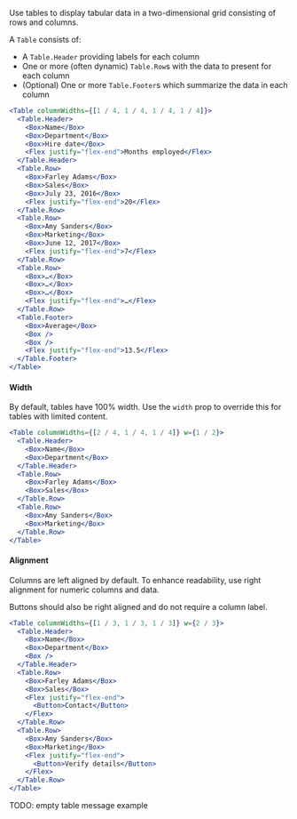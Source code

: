 Use tables to display tabular data in a two-dimensional grid consisting of rows and columns.

A `Table` consists of:

* A `Table.Header` providing labels for each column
* One or more (often dynamic) `Table.Row`s with the data to present for each column
* (Optional) One or more `Table.Footer`s which summarize the data in each column

```jsx
<Table columnWidths={[1 / 4, 1 / 4, 1 / 4, 1 / 4]}>
  <Table.Header>
    <Box>Name</Box>
    <Box>Department</Box>
    <Box>Hire date</Box>
    <Flex justify="flex-end">Months employed</Flex>
  </Table.Header>
  <Table.Row>
    <Box>Farley Adams</Box>
    <Box>Sales</Box>
    <Box>July 23, 2016</Box>
    <Flex justify="flex-end">20</Flex>
  </Table.Row>
  <Table.Row>
    <Box>Amy Sanders</Box>
    <Box>Marketing</Box>
    <Box>June 12, 2017</Box>
    <Flex justify="flex-end">7</Flex>
  </Table.Row>
  <Table.Row>
    <Box>…</Box>
    <Box>…</Box>
    <Box>…</Box>
    <Flex justify="flex-end">…</Flex>
  </Table.Row>
  <Table.Footer>
    <Box>Average</Box>
    <Box />
    <Box />
    <Flex justify="flex-end">13.5</Flex>
  </Table.Footer>
</Table>
```

#### Width

By default, tables have 100% width. Use the `width` prop to override this for tables with limited content.

```jsx
<Table columnWidths={[2 / 4, 1 / 4, 1 / 4]} w={1 / 2}>
  <Table.Header>
    <Box>Name</Box>
    <Box>Department</Box>
  </Table.Header>
  <Table.Row>
    <Box>Farley Adams</Box>
    <Box>Sales</Box>
  </Table.Row>
  <Table.Row>
    <Box>Amy Sanders</Box>
    <Box>Marketing</Box>
  </Table.Row>
</Table>
```

#### Alignment

Columns are left aligned by default. To enhance readability, use right alignment for numeric columns and data.

Buttons should also be right aligned and do not require a column label.

```jsx
<Table columnWidths={[1 / 3, 1 / 3, 1 / 3]} w={2 / 3}>
  <Table.Header>
    <Box>Name</Box>
    <Box>Department</Box>
    <Box />
  </Table.Header>
  <Table.Row>
    <Box>Farley Adams</Box>
    <Box>Sales</Box>
    <Flex justify="flex-end">
      <Button>Contact</Button>
    </Flex>
  </Table.Row>
  <Table.Row>
    <Box>Amy Sanders</Box>
    <Box>Marketing</Box>
    <Flex justify="flex-end">
      <Button>Verify details</Button>
    </Flex>
  </Table.Row>
</Table>
```

TODO: empty table message example
